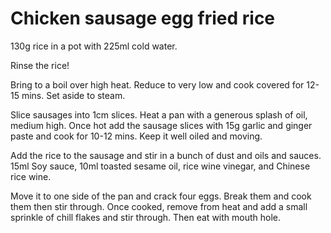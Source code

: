 # Chicken sausage egg fried rice

130g rice in a pot with 225ml cold water. 

Rinse the rice!

Bring to a boil over  high heat. Reduce to very low and cook covered for 12-15 mins. Set aside to steam. 

Slice sausages into 1cm slices. Heat a pan with a generous splash of oil, medium high. Once hot add the sausage slices with 15g garlic and ginger paste and cook for 10-12 mins. Keep it well oiled and moving. 

Add the rice to the sausage and stir in a bunch of dust and oils and sauces. 15ml Soy sauce, 10ml toasted sesame oil, rice wine vinegar, and Chinese rice wine. 

Move it to one side of the pan and crack four eggs. Break them and cook them then stir through. Once cooked, remove from heat and add a small sprinkle of chill flakes and stir through. Then eat with mouth hole. 
